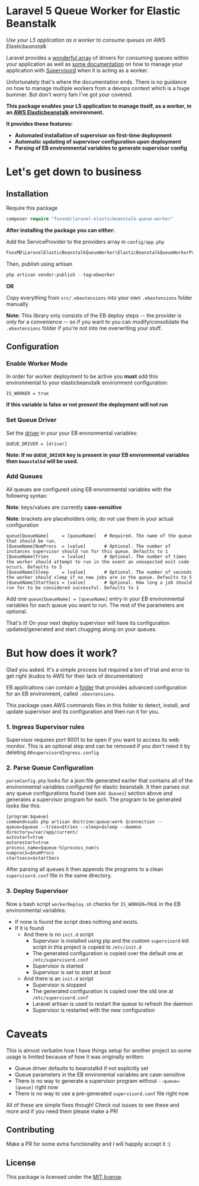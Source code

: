 # Laravel 5 Queue Worker for Elastic Beanstalk

*Use your L5 application as a worker to consume queues on AWS Elasticbeanstalk*

Laravel provides a [wonderful array](https://laravel.com/docs/5.1/queues) of drivers for consuming queues within your application as well as [some documentation](https://laravel.com/docs/5.1/queues#supervisor-configuration) on how to manage your application with [Supervisord](http://supervisord.org/) when it is acting as a worker.

Unfortunately that's where the documentation ends. There is no guidance on how to manage multiple workers from a devops context which is a huge bummer. But don't worry fam I've got your covered.

**This package enables your L5 application to manage itself, as a worker, in an [AWS Elasticbeanstalk](https://aws.amazon.com/elasticbeanstalk/) environment.**

**It provides these features:**

* **Automated installation of supervisor on first-time deployment**
* **Automatic updating of supervisor configuration upon deployment**
* **Parsing of EB environmental variables to generate supervisor config**

# Let's get down to business


## Installation

Require this package

```php
composer require "foxxmd/laravel-elasticbeanstalk-queue-worker"
```

**After installing the package you can either:**

Add the ServiceProvider to the providers array in `config/app.php`

```php
FoxxMD\LaravelElasticBeanstalkQueueWorker\ElasticBeanstalkQueueWorkerProvider::class
```

Then, publish using artisan

```php
php artisan vendor:publish --tag=ebworker
```

**OR**

Copy everything from `src/.ebextensions` into your own `.ebextensions` folder manually

**Note:** This library only consists of the EB deploy steps -- the provider is only for a convenience -- so if you want to you can modify/consolidate the `.ebextensions` folder if you're not into me overwriting your stuff.


## Configuration

### Enable Worker Mode

In order for worker deployment to be active you **must** add this environmental to your elasticbeanstalk environment configuration:

```
IS_WORKER = true
```

**If this variable is false or not present the deployment will not run**

### Set Queue Driver

Set the [driver](https://laravel.com/docs/5.1/queues#introduction) in your your EB envronmental variables:

```
QUEUE_DRIVER = [driver]
```

**Note: If no `QUEUE_DRIVER` key is present in your EB envronmental variables then `beanstalkd` will be used.**

### Add Queues

All queues are configured using EB envronmental variables with the following syntax:

**Note**: keys/values are currently **case-sensitive**

**Note**: brackets are placeholders only, do not use them in your actual configuration

```
queue[QueueName]     = [queueName]   # Required. The name of the queue that should be run.
[QueueName]NumProcs  = [value]       # Optional. The number of instances supervisor should run for this queue. Defaults to 1
[QueueName]Tries     = [value]       # Optional. The number of times the worker should attempt to run in the event an unexpected exit code occurs. Defaults to 5
[QueueName]Sleep     = [value]       # Optional. The number of seconds the worker should sleep if no new jobs are in the queue. Defaults to 5
[QueueName]StartSecs = [value]       # Optional. How long a job should run for to be considered successful. Defaults to 1
```

Add one `queue[QueueName] = [queueName]` entry in your EB environmental variables for each queue you want to run. The rest of the parameters are optional.

That's it! On your next deploy supervisor will have its configuration updated/generated and start chugging along on your queues.

# But how does it work?

Glad you asked. It's a simple process but required a ton of trial and error to get right (kudos to AWS for their lack of documentation)

EB applications can contain a [folder](https://docs.aws.amazon.com/elasticbeanstalk/latest/dg/ebextensions.html) that provides advanced configuration for an EB environment, called `.ebextensions`.

This package uses AWS commands files in this folder to detect, install, and update supervisor and its configuration and then run it for you.

### 1. Ingress Supervisor rules

Supervisor requires port 9001 to be open if you want to access its web monitor. This is an optional step and can be removed if you don't need it by deleting `00supervisordIngress.config`

### 2. Parse Queue Configuration

`parseConfig.php` looks for a json file generated earlier that contains all of the environmental variables configured for elastic beanstalk. It then parses out any queue configurations found (see `Add Queues`) section above and generates a supervisor program for each. The program to be generated looks like this:

```
[program:$queue]
command=sudo php artisan doctrine:queue:work $connection --queue=$queue --tries=$tries --sleep=$sleep --daemon
directory=/var/app/current/
autostart=true
autorestart=true
process_name=$queue-%(process_num)s
numprocs=$numProcs
startsecs=$startSecs
```

After parsing all queues it then appends the programs to a clean `supervisord.conf` file in the same directory.

### 3. Deploy Supervisor

Now a bash script `workerDeploy.sh` checks for `IS_WORKER=TRUE` in the EB environmental variables:

* If none is found the script does nothing and exists.
* If it is found
  * And there is no `init.d` script
    * Supervisor is installed using pip and the custom `supervisord` init script in this project is copied to `/etc/init.d`
    * The generated configuration is copied over the default one at `/etc/supervisord.conf`
    * Supervisor is started
    * Supervisor is set to start at boot
  * And there is an `init.d` script
    * Supervisor is stopped
    * The generated configuration is copied over the old one at `/etc/supervisord.conf`
    * Laravel artisan is used to restart the queue to refresh the daemon
    * Supervisor is restarted with the new configuration


# Caveats

This is almost verbatim how I have things setup for another project so some usage is limited because of how it was originally written:

* Queue driver defaults to beanstalkd if not explicitly set
* Queue parameters in the EB environental variables are case-sensitive
* There is no way to generate a supervisor program without `--queue=[queue]` right now
* There is no way to use a pre-generated `supervisord.conf` file right now

All of these are simple fixes though! Check out issues to see these and more and if you need them please make a PR!

## Contributing

Make a PR for some extra functionality and I will happily accept it :)

## License

This package is licensed under the [MIT license](https://github.com/FoxxMD/laravel-elasticbeanstalk-queue-worker/blob/master/LICENSE.txt).
